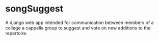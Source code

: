 # songSuggest
A django web app intended for communication between members of a college a cappella group to suggest and vote on new additions to the repertoire.
